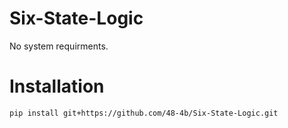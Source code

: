 # Six-State-Logic

No system requirments.

# Installation

```
pip install git+https://github.com/48-4b/Six-State-Logic.git
```
